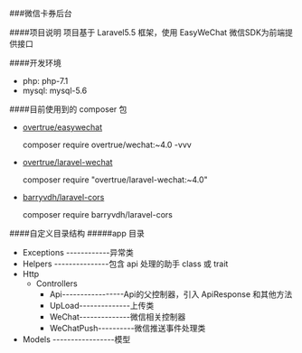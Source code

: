 ###微信卡券后台

####项目说明
项目基于 Laravel5.5 框架，使用 EasyWeChat 微信SDK为前端提供接口

####开发环境
- php: php-7.1
- mysql: mysql-5.6

####目前使用到的 composer 包

- [overtrue/easywechat](https://www.easywechat.com/)

  composer require overtrue/wechat:~4.0 -vvv
  
- [overtrue/laravel-wechat](https://github.com/overtrue/laravel-wechat)

  composer require "overtrue/laravel-wechat:~4.0"
  
- [barryvdh/laravel-cors](https://github.com/barryvdh/laravel-cors)
    
  composer require barryvdh/laravel-cors
  
####自定义目录结构
#####app 目录
- Exceptions ------------异常类
- Helpers ---------------包含 api 处理的助手 class 或 trait
- Http
  - Controllers
    - Api-----------------Api的父控制器，引入 ApiResponse 和其他方法
    - UpLoad--------------上传类
    - WeChat--------------微信相关控制器
    - WeChatPush----------微信推送事件处理类
- Models -----------------模型
